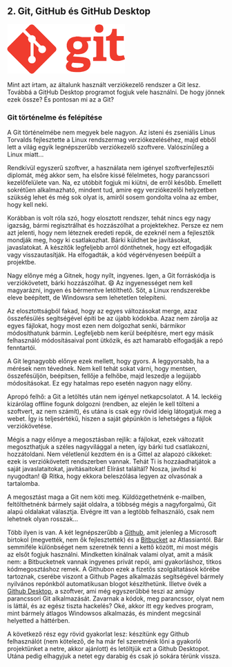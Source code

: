 ## 2. Git, GitHub és GitHub Desktop

![Git logó](..\assets\img\git_logo.png)

Mint azt írtam, az általunk használt verziókezelő rendszer a Git lesz. Továbbá a GitHub Desktop programot fogjuk vele használni. De hogy jönnek ezek össze? És pontosan mi az a Git?

### Git történelme és felépítése

A Git történelmébe nem megyek bele nagyon. Az isteni és zseniális Linus Torvalds fejlesztette a Linux rendszermag verziókezeléséhez, majd ebből lett a világ egyik legnépszerűbb verziókezelő szoftvere. Valószínűleg a Linux miatt...

Rendkívül egyszerű szoftver, a használata nem igényel szoftverfejlesztői diplomát, még akkor sem, ha elsőre kissé félelmetes, hogy parancssori kezelőfelülete van. Na, ez utóbbit fogjuk mi kiütni, de erről később. Emellett sokrétűen alkalmazható, mindent tud, amire egy verziókezelői helyzetben szükség lehet és még sok olyat is, amiről sosem gondolta volna az ember, hogy kell neki.

Korábban is volt róla szó, hogy elosztott rendszer, tehát nincs egy nagy igazság, bármi regisztrálhat és hozzászólhat a projektekhez. Persze ez nem azt jelenti, hogy nem léteznek eredeti repók, de ezeknél nem a fejlesztők mondják meg, hogy ki csatlakozhat. Bárki küldhet be javításokat, javaslatokat. A készítők legfeljebb arról dönthetnek, hogy ezt elfogadják vagy visszautasítják. Ha elfogadták, a kód végérvényesen beépült a projektbe.

Nagy előnye még a Gitnek, hogy nyílt, ingyenes. Igen, a Git forráskódja is verziókövetett, bárki hozzászólhat. :smile: Az ingyenességet nem kell magyarázni, ingyen és bérmentve letölthető. Sőt, a Linux rendszerekbe eleve beépített, de Windowsra sem lehetetlen telepíteni.

Az elosztottságból fakad, hogy az egyes változásokat merge, azaz összefésülés segítségével építi be az újabb kódokba. Azaz nem zárolja az egyes fájlokat, hogy most ezen nem dolgozhat senki, bármikor módosíthatunk bármin. Legfeljebb nem kerül beépítésre, mert egy másik felhasználó módosításaival pont ütközik, és azt hamarabb elfogadják a repó fenntartói.

A Git legnagyobb előnye ezek mellett, hogy gyors. A leggyorsabb, ha a mérések nem tévednek. Nem kell tehát sokat várni, hogy mentsen, összefésüljön, beépítsen, fellője a felhőbe, majd leszedje a legújabb módosításokat. Ez egy hatalmas repo esetén nagyon nagy előny.

Apropó felhő: a Git a letöltés után nem igényel netkapcsolatot. A 14. leckéig kizárólag offline fogunk dolgozni (rendben, az elején le kell tölteni a szoftvert, az nem számít), és utána is csak egy rövid ideig látogatjuk meg a webet. Így is teljesértékű, hiszen a saját gépünkön is lehetséges a fájlok verziókövetése.

Mégis a nagy előnye a megosztásban rejlik: a fájlokat, ezek változatit megoszthatjuk a széles nagyvilággal a neten, így bárki tud csatlakozni, hozzátoldani. Nem véletlenül kezdtem én is a Gittel az alapozó cikkeket: ezek is verziókövetett rendszerben vannak. Tehát Ti is hozzáadhatjátok a saját javaslataitokat, javításaitokat! Elírást találtál? Nosza, javítsd ki nyugodtan! :smile: Ritka, hogy ekkora beleszólása legyen az olvasónak a tartalomba.

A megosztást maga a Git nem köti meg. Küldözgethetnénk e-mailben, feltölthetnénk bármely saját oldalra, a többség mégis a nagyforgalmú, Git alapú oldalakat választja. Elvégre itt van a legtöbb felhasználó, csak nem lehetnek olyan rosszak...

Több ilyen is van. A két legnépszerűbb a [Github](https://github.com/), amit jelenleg a Microsoft birtokol (megvették, nem ők fejlesztették) és a [Bitbucket](https://bitbucket.org/) az Atlassiantól. Bár semmiféle különbséget nem szeretnék tenni a kettő között, mi most mégis az elsőt fogjuk használni. Mindketten kínálnak valami olyat, amit a másik nem: a Bitbucketnek vannak ingyenes privát repói, ami gyakorláshoz, titkos kódmegosztáshoz remek. A Githubon ezek a fizetős szolgáltatások körébe tartoznak, cserébe viszont a Github Pages alkalmazás segítségével bármely nyilvános repónkból automatikusan blogot készíthetünk. Illetve övék a [Github Desktop](https://desktop.github.com/), a szoftver, ami még egyszerűbbé teszi az amúgy parancssori Git alkalmazását. Zavarnak a kódok, meg parancssor, olyat nem is láttál, és az egész tiszta hackelés? Oké, akkor itt egy kedves program, mint bármely átlagos Windowsos alkalmazás, és mindent megcsinál helyetted a háttérben.

A következő rész egy rövid gyakorlat lesz: készítünk egy Github felhasználót (nem kötelező, de ha már fel szeretnénk lőni a gyakorló projektünket a netre, akkor ajánlott) és letöltjük ezt a Github Desktopot. Utána pedig elhagyjuk a netet egy darabig és csak jó sokára térünk vissza.